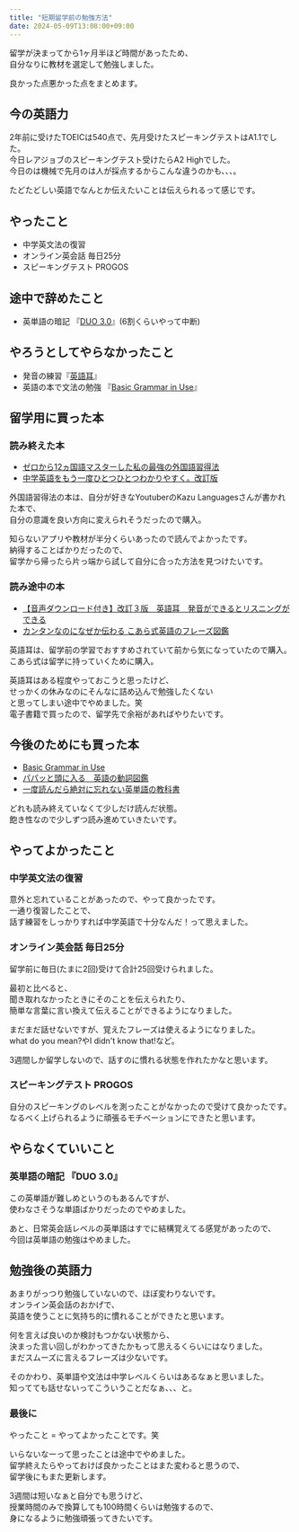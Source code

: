 ```yaml
---
title: "短期留学前の勉強方法"
date: 2024-05-09T13:08:00+09:00
---
```



留学が決まってから1ヶ月半ほど時間があったため、  
自分なりに教材を選定して勉強しました。

良かった点悪かった点をまとめます。

## 今の英語力

2年前に受けたTOEICは540点で、先月受けたスピーキングテストはA1.1でした。  
今日レアジョブのスピーキングテスト受けたらA2 Highでした。  
今日のは機械で先月のは人が採点するからこんな違うのかも、、、。

たどたどしい英語でなんとか伝えたいことは伝えられるって感じです。

## やったこと

- 中学英文法の復習
- オンライン英会話 毎日25分
- スピーキングテスト PROGOS

## 途中で辞めたこと

- 英単語の暗記 『[DUO 3.0](https://amzn.asia/d/0HViB8n)』(6割くらいやって中断)


## やろうとしてやらなかったこと

- 発音の練習『[英語耳](https://amzn.asia/d/dUvBv1X)』
- 英語の本で文法の勉強 『[Basic Grammar in Use](https://amzn.asia/d/9bzAx5T)』


## 留学用に買った本
### 読み終えた本

- [ゼロから12ヵ国語マスターした私の最強の外国語習得法](https://amzn.asia/d/g0bP6pv)
- [中学英語をもう一度ひとつひとつわかりやすく。改訂版](https://amzn.asia/d/5MDYnPV)

外国語習得法の本は、自分が好きなYoutuberのKazu Languagesさんが書かれた本で、  
自分の意識を良い方向に変えられそうだったので購入。

知らないアプリや教材が半分くらいあったので読んでよかったです。  
納得することばかりだったので、  
留学から帰ったら片っ端から試して自分に合った方法を見つけたいです。

### 読み途中の本

- [【音声ダウンロード付き】改訂３版　英語耳　発音ができるとリスニングができる](https://amzn.asia/d/dUvBv1X)
- [カンタンなのになぜか伝わる こあら式英語のフレーズ図鑑](https://amzn.asia/d/cgrvIyK)

英語耳は、留学前の学習でおすすめされていて前から気になっていたので購入。  
こあら式は留学に持っていくために購入。  

英語耳はある程度やっておこうと思ったけど、  
せっかくの休みなのにそんなに詰め込んで勉強したくない  
と思ってしまい途中でやめました。笑  
電子書籍で買ったので、留学先で余裕があればやりたいです。


## 今後のためにも買った本

- [Basic Grammar in Use](https://amzn.asia/d/9bzAx5T)
- [パパッと頭に入る　英語の動詞図鑑](https://amzn.asia/d/eDEzk3r)
- [一度読んだら絶対に忘れない英単語の教科書](https://amzn.asia/d/4SP3NE1)

どれも読み終えていなくて少しだけ読んだ状態。  
飽き性なので少しずつ読み進めていきたいです。


## やってよかったこと

### 中学英文法の復習

意外と忘れていることがあったので、やって良かったです。  
一通り復習したことで、  
話す練習をしっかりすれば中学英語で十分なんだ！って思えました。


### オンライン英会話 毎日25分

留学前に毎日(たまに2回)受けて合計25回受けられました。

最初と比べると、  
聞き取れなかったときにそのことを伝えられたり、  
簡単な言葉に言い換えて伝えることができるようになりました。

まだまだ話せないですが、覚えたフレーズは使えるようになりました。  
what do you mean?やI didn't know that!など。

3週間しか留学しないので、話すのに慣れる状態を作れたかなと思います。

### スピーキングテスト PROGOS

自分のスピーキングのレベルを測ったことがなかったので受けて良かったです。  
なるべく上げられるように頑張るモチベーションにできたと思います。

## やらなくていいこと

### 英単語の暗記 『DUO 3.0』

この英単語が難しめというのもあるんですが、  
使わなさそうな単語ばかりだったのでやめました。  

あと、日常英会話レベルの英単語はすでに結構覚えてる感覚があったので、  
今回は英単語の勉強はやめました。

## 勉強後の英語力

あまりがっつり勉強していないので、ほぼ変わりないです。  
オンライン英会話のおかげで、  
英語を使うことに気持ち的に慣れることができたと思います。

何を言えば良いのか検討もつかない状態から、  
決まった言い回しがわかってきたかもって思えるくらいにはなりました。  
まだスムーズに言えるフレーズは少ないです。

そのかわり、英単語や文法は中学レベルくらいはあるなぁと思いました。  
知ってても話せないってこういうことだなぁ、、、と。


### 最後に

やったこと = やってよかったことです。笑

いらないなーって思ったことは途中でやめました。  
留学終えたらやっておけば良かったことはまた変わると思うので、  
留学後にもまた更新します。


3週間は短いなぁと自分でも思うけど、  
授業時間のみで換算しても100時間くらいは勉強するので、  
身になるように勉強頑張ってきたいです。